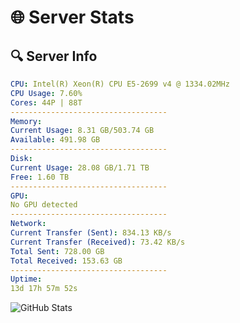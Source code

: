 # 🌐 Server Stats
## 🔍 Server Info
```yaml
CPU: Intel(R) Xeon(R) CPU E5-2699 v4 @ 1334.02MHz
CPU Usage: 7.60%
Cores: 44P | 88T
-----------------------------------
Memory:
Current Usage: 8.31 GB/503.74 GB
Available: 491.98 GB
-----------------------------------
Disk:
Current Usage: 28.08 GB/1.71 TB
Free: 1.60 TB
-----------------------------------
GPU:
No GPU detected
-----------------------------------
Network:
Current Transfer (Sent): 834.13 KB/s
Current Transfer (Received): 73.42 KB/s
Total Sent: 728.00 GB
Total Received: 153.63 GB
-----------------------------------
Uptime:
13d 17h 57m 52s
```
![GitHub Stats](https://img.shields.io/badge/Updated-2025-05-03_11:06:40-blue)